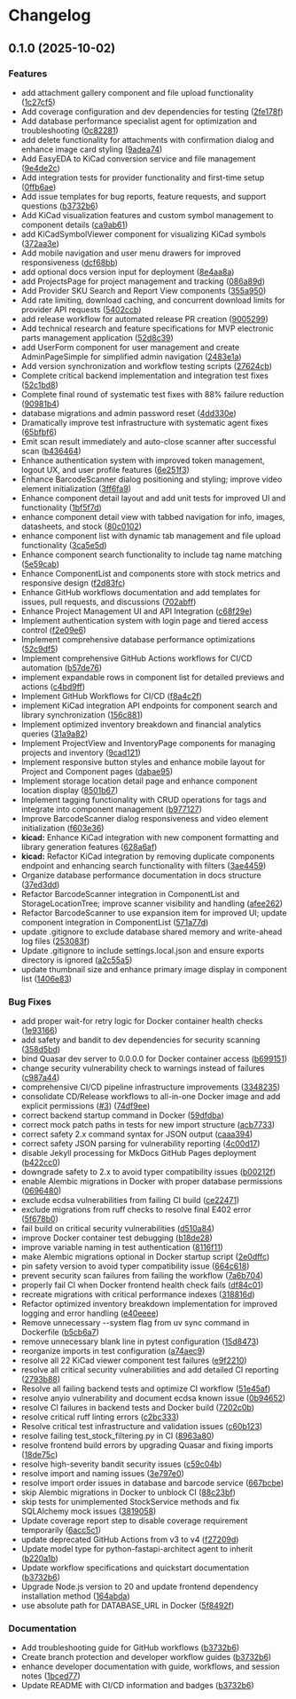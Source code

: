 # Changelog

## 0.1.0 (2025-10-02)


### Features

* add attachment gallery component and file upload functionality ([1c27cf5](https://github.com/madeinoz67/partshub/commit/1c27cf56dd0a10479a9308e505773e85475a1059))
* Add coverage configuration and dev dependencies for testing ([2fe178f](https://github.com/madeinoz67/partshub/commit/2fe178fd2a9919766383ccefd7fca1c79dc7df1f))
* Add database performance specialist agent for optimization and troubleshooting ([0c82281](https://github.com/madeinoz67/partshub/commit/0c8228182864ac425cf74ce26636b9dbf388e088))
* add delete functionality for attachments with confirmation dialog and enhance image card styling ([9adea74](https://github.com/madeinoz67/partshub/commit/9adea7453292fa48c38747825dd210a6910684d8))
* Add EasyEDA to KiCad conversion service and file management ([9e4de2c](https://github.com/madeinoz67/partshub/commit/9e4de2c6928fe2e28a6dbb2bd08f530b8ff200a9))
* Add integration tests for provider functionality and first-time setup ([0ffb6ae](https://github.com/madeinoz67/partshub/commit/0ffb6aebd7be18208d2d4c65606dfa346670d19c))
* Add issue templates for bug reports, feature requests, and support questions ([b3732b6](https://github.com/madeinoz67/partshub/commit/b3732b6025bda343a6396697a542d862df221fc9))
* Add KiCad visualization features and custom symbol management to component details ([ca9ab61](https://github.com/madeinoz67/partshub/commit/ca9ab6128f62973aec771db7f8974bc70d9f33d4))
* add KiCadSymbolViewer component for visualizing KiCad symbols ([372aa3e](https://github.com/madeinoz67/partshub/commit/372aa3ee388ae179e2bfbed1b6bb536814b57aed))
* Add mobile navigation and user menu drawers for improved responsiveness ([dcf68bb](https://github.com/madeinoz67/partshub/commit/dcf68bb00b28164eded6bfc6d4150bd21921b168))
* add optional docs version input for deployment ([8e4aa8a](https://github.com/madeinoz67/partshub/commit/8e4aa8a8b6245f3459f6e5bfcedbc28ad59ae597))
* add ProjectsPage for project management and tracking ([086a89d](https://github.com/madeinoz67/partshub/commit/086a89de9c52bd5d37f51e9d37765cc71fb75ee2))
* Add Provider SKU Search and Report View components ([355a950](https://github.com/madeinoz67/partshub/commit/355a950d6349ed823d4ecd030a540ef3e0eacaa0))
* Add rate limiting, download caching, and concurrent download limits for provider API requests ([5402ccb](https://github.com/madeinoz67/partshub/commit/5402ccb1d038b3a9d9d015f2cdaf0fd53f2f064e))
* add release workflow for automated release PR creation ([9005299](https://github.com/madeinoz67/partshub/commit/9005299ef6a8e0b7acbca7e5242387163201040d))
* Add technical research and feature specifications for MVP electronic parts management application ([52d8c39](https://github.com/madeinoz67/partshub/commit/52d8c39430c99b5da6d3106831fdadbdce1d6bed))
* add UserForm component for user management and create AdminPageSimple for simplified admin navigation ([2483e1a](https://github.com/madeinoz67/partshub/commit/2483e1a7fab052c1f357246c8434e0863689ea71))
* Add version synchronization and workflow testing scripts ([27624cb](https://github.com/madeinoz67/partshub/commit/27624cbc2e99599a72322df69cda53343b383fab))
* Complete critical backend implementation and integration test fixes ([52c1bd8](https://github.com/madeinoz67/partshub/commit/52c1bd8a99d47dce9fc5e46c6a26dc4443117d12))
* Complete final round of systematic test fixes with 88% failure reduction ([90981b4](https://github.com/madeinoz67/partshub/commit/90981b46273efccf1140b5d583eb4046e11a1ae8))
* database migrations and admin password reset ([4dd330e](https://github.com/madeinoz67/partshub/commit/4dd330ee42345e9788efd06b5dac08e30c1e9e87))
* Dramatically improve test infrastructure with systematic agent fixes ([65bfbf6](https://github.com/madeinoz67/partshub/commit/65bfbf6d77e1d2635393643453937dedf6fb3f4d))
* Emit scan result immediately and auto-close scanner after successful scan ([b436464](https://github.com/madeinoz67/partshub/commit/b436464d4732dfd0bf260bf5a715d4a593929036))
* Enhance authentication system with improved token management, logout UX, and user profile features ([6e251f3](https://github.com/madeinoz67/partshub/commit/6e251f3f7efcf7e97cce5e86045ce8c4d996c99b))
* Enhance BarcodeScanner dialog positioning and styling; improve video element initialization ([3ff6fa9](https://github.com/madeinoz67/partshub/commit/3ff6fa95a5cd1ad77b1e0a12177c356db098f275))
* Enhance component detail layout and add unit tests for improved UI and functionality ([1bf5f7d](https://github.com/madeinoz67/partshub/commit/1bf5f7dc0a6b2fe467652c73a5b7f6c2c19160d4))
* enhance component detail view with tabbed navigation for info, images, datasheets, and stock ([80c0102](https://github.com/madeinoz67/partshub/commit/80c01020651d62c464a880ea1f9f4b05c8012f86))
* enhance component list with dynamic tab management and file upload functionality ([3ca5e5d](https://github.com/madeinoz67/partshub/commit/3ca5e5db09c6e0d4a7aa706d2f002cc9e2e78200))
* Enhance component search functionality to include tag name matching ([5e59cab](https://github.com/madeinoz67/partshub/commit/5e59cab11773ca83667a6e4ad176b2f303c390e2))
* Enhance ComponentList and components store with stock metrics and responsive design ([f2d83fc](https://github.com/madeinoz67/partshub/commit/f2d83fc38f1183d3c855af9838beee8e71637537))
* Enhance GitHub workflows documentation and add templates for issues, pull requests, and discussions ([702abff](https://github.com/madeinoz67/partshub/commit/702abffc09f892de4ab766e573cddea930bfd213))
* Enhance Project Management UI and API Integration ([c68f29e](https://github.com/madeinoz67/partshub/commit/c68f29efb8a9acd6f16276cfa9c376d3d31b6524))
* Implement authentication system with login page and tiered access control ([f2e09e6](https://github.com/madeinoz67/partshub/commit/f2e09e689641ff7e01b277eaec639f6687ad7c7c))
* Implement comprehensive database performance optimizations ([52c9df5](https://github.com/madeinoz67/partshub/commit/52c9df5c6194765eb4f351b8f0e724797b21b11b))
* Implement comprehensive GitHub Actions workflows for CI/CD automation ([b57de76](https://github.com/madeinoz67/partshub/commit/b57de76c88f1cc64b72779b86b19cb1f407cb1d8))
* implement expandable rows in component list for detailed previews and actions ([c4bd9ff](https://github.com/madeinoz67/partshub/commit/c4bd9ff446450a2ef25f713139a986a184a19ba8))
* Implement GitHub Workflows for CI/CD ([f8a4c2f](https://github.com/madeinoz67/partshub/commit/f8a4c2ff13420d29bb3ac8e14049a3a79a4e3cac))
* implement KiCad integration API endpoints for component search and library synchronization ([156c881](https://github.com/madeinoz67/partshub/commit/156c88177b3fb530df6f9e96c56e38c9bccefaf2))
* Implement optimized inventory breakdown and financial analytics queries ([31a9a82](https://github.com/madeinoz67/partshub/commit/31a9a823e584487d25c90e9b4d962fdcd42f8a72))
* Implement ProjectView and InventoryPage components for managing projects and inventory ([9cad121](https://github.com/madeinoz67/partshub/commit/9cad1216dfb6ecd1ffe637d142b0fc3efb997583))
* Implement responsive button styles and enhance mobile layout for Project and Component pages ([dabae95](https://github.com/madeinoz67/partshub/commit/dabae95851d94e16398b8f14f93b8fbfbde51a1f))
* Implement storage location detail page and enhance component location display ([8501b67](https://github.com/madeinoz67/partshub/commit/8501b67214a63a5201674690357645dd2077f6d0))
* Implement tagging functionality with CRUD operations for tags and integrate into component management ([b977127](https://github.com/madeinoz67/partshub/commit/b977127bb01ee3178c174a36c9ab159a6c23acfd))
* Improve BarcodeScanner dialog responsiveness and video element initialization ([f603e36](https://github.com/madeinoz67/partshub/commit/f603e360a5e655e70b8606c4f9433e69e1115551))
* **kicad:** Enhance KiCad integration with new component formatting and library generation features ([628a6af](https://github.com/madeinoz67/partshub/commit/628a6af4e8ea784edd9b8ebbcc690f46cb8ad9da))
* **kicad:** Refactor KiCad integration by removing duplicate components endpoint and enhancing search functionality with filters ([3ae4459](https://github.com/madeinoz67/partshub/commit/3ae4459cf3dd5bb1f82a4bebace00542de2fe970))
* Organize database performance documentation in docs structure ([37ed3dd](https://github.com/madeinoz67/partshub/commit/37ed3dd158bd7a939dd8909ce79b60f4d9dc350b))
* Refactor BarcodeScanner integration in ComponentList and StorageLocationTree; improve scanner visibility and handling ([afee262](https://github.com/madeinoz67/partshub/commit/afee2624b4834cdc15b45faa2d7a43276d91817d))
* Refactor BarcodeScanner to use expansion item for improved UI; update component integration in ComponentList ([571a77d](https://github.com/madeinoz67/partshub/commit/571a77d0dd9513931a6efdf5c1b60e76bf02bdc1))
* update .gitignore to exclude database shared memory and write-ahead log files ([253083f](https://github.com/madeinoz67/partshub/commit/253083f509e270b87de0ea3776936b14d078c26d))
* Update .gitignore to include settings.local.json and ensure exports directory is ignored ([a2c55a5](https://github.com/madeinoz67/partshub/commit/a2c55a542acc42b1c2e29253ec35be165ed76cfb))
* update thumbnail size and enhance primary image display in component list ([1406e83](https://github.com/madeinoz67/partshub/commit/1406e837aec2f7fe8a42a440301070531770095d))


### Bug Fixes

* add proper wait-for retry logic for Docker container health checks ([1e93166](https://github.com/madeinoz67/partshub/commit/1e931669d7c71a7b2b8aba65a40f4db4d19f7d7b))
* add safety and bandit to dev dependencies for security scanning ([358d5bd](https://github.com/madeinoz67/partshub/commit/358d5bd1ddbd5036113c5bc83a5d2c81a018215d))
* bind Quasar dev server to 0.0.0.0 for Docker container access ([b699151](https://github.com/madeinoz67/partshub/commit/b699151167ace1536bcda82f290d97aa19292386))
* change security vulnerability check to warnings instead of failures ([c987a44](https://github.com/madeinoz67/partshub/commit/c987a44b2a175319335a1a7eb502b5d37250f032))
* comprehensive CI/CD pipeline infrastructure improvements ([3348235](https://github.com/madeinoz67/partshub/commit/334823578c21e0dae4b8d6684bec4e07b70efe6d))
* consolidate CD/Release workflows to all-in-one Docker image and add explicit permissions ([#3](https://github.com/madeinoz67/partshub/issues/3)) ([74df9ee](https://github.com/madeinoz67/partshub/commit/74df9ee31258da61bbe03620e988eb6f963a3b3a))
* correct backend startup command in Docker ([59dfdba](https://github.com/madeinoz67/partshub/commit/59dfdba474f9e3ca3733662710901a767b8de3e9))
* correct mock patch paths in tests for new import structure ([acb7733](https://github.com/madeinoz67/partshub/commit/acb77332470b93a55104e19b732fe7dda49ea61f))
* correct safety 2.x command syntax for JSON output ([caaa394](https://github.com/madeinoz67/partshub/commit/caaa394637282154ccc9f44300d7131b24bd35df))
* correct safety JSON parsing for vulnerability reporting ([4c00d17](https://github.com/madeinoz67/partshub/commit/4c00d17cdb88d249009c7156def129c3b73d93c8))
* disable Jekyll processing for MkDocs GitHub Pages deployment ([b422cc0](https://github.com/madeinoz67/partshub/commit/b422cc033e9e53b029f60a83e57594f0b430eeca))
* downgrade safety to 2.x to avoid typer compatibility issues ([b00212f](https://github.com/madeinoz67/partshub/commit/b00212f1491f34a68608a2e7915a5d84305122d4))
* enable Alembic migrations in Docker with proper database permissions ([0696480](https://github.com/madeinoz67/partshub/commit/0696480bf0edc312e5e11695d75f86005c39ab6a))
* exclude ecdsa vulnerabilities from failing CI build ([ce22471](https://github.com/madeinoz67/partshub/commit/ce22471adf1b2c0ba726a8fcb96703d7d61c795b))
* exclude migrations from ruff checks to resolve final E402 error ([5f678b0](https://github.com/madeinoz67/partshub/commit/5f678b0e69d37b5d23a1ee767b625e15207ba8e2))
* fail build on critical security vulnerabilities ([d510a84](https://github.com/madeinoz67/partshub/commit/d510a84acc81ad96be36f8b4e0aadb31a2cf8f1c))
* improve Docker container test debugging ([b18de28](https://github.com/madeinoz67/partshub/commit/b18de285b5de12de8513e1b38240682a6fb18299))
* improve variable naming in test authentication ([8116f11](https://github.com/madeinoz67/partshub/commit/8116f11b29e92d3a8a03210baa487354242a0bd4))
* make Alembic migrations optional in Docker startup script ([2e0dffc](https://github.com/madeinoz67/partshub/commit/2e0dffc0d5e77fc373b837de30b71b8a128e0e17))
* pin safety version to avoid typer compatibility issue ([664c618](https://github.com/madeinoz67/partshub/commit/664c618e2e36ce3e2a216e90b33460d021bdea98))
* prevent security scan failures from failing the workflow ([7a6b704](https://github.com/madeinoz67/partshub/commit/7a6b704ca9b5b0490939716adcb1064a9810ef54))
* properly fail CI when Docker frontend health check fails ([df84c01](https://github.com/madeinoz67/partshub/commit/df84c010cb59456649007dfbf933a7d0071c2736))
* recreate migrations with critical performance indexes ([318816d](https://github.com/madeinoz67/partshub/commit/318816d9401e58bd935b8f821828ae43bc70f01f))
* Refactor optimized inventory breakdown implementation for improved logging and error handling ([e40eeee](https://github.com/madeinoz67/partshub/commit/e40eeee861a407e030790340131c6ca1763c9097))
* Remove unnecessary --system flag from uv sync command in Dockerfile ([b5cb6a7](https://github.com/madeinoz67/partshub/commit/b5cb6a77473a292b489b8b5082c19ab8e5351485))
* remove unnecessary blank line in pytest configuration ([15d8473](https://github.com/madeinoz67/partshub/commit/15d847342ad7243a4a972deabeb5ba7358b91569))
* reorganize imports in test configuration ([a74aec9](https://github.com/madeinoz67/partshub/commit/a74aec92304bff2ca8f813db6498794f6a413697))
* resolve all 22 KiCad viewer component test failures ([e9f2210](https://github.com/madeinoz67/partshub/commit/e9f2210207ac06bcf40dc78bdabf92a2f4a9b529))
* resolve all critical security vulnerabilities and add detailed CI reporting ([2793b88](https://github.com/madeinoz67/partshub/commit/2793b881d34298a24b638ec43319c0758716ea4e))
* Resolve all failing backend tests and optimize CI workflow ([51e45af](https://github.com/madeinoz67/partshub/commit/51e45afc17b29f3d7d76ea6787e3fae44448eea5))
* resolve anyio vulnerability and document ecdsa known issue ([0b94652](https://github.com/madeinoz67/partshub/commit/0b946523f3228dbdce2c7d895df56dee092dea19))
* resolve CI failures in backend tests and Docker build ([7202c0b](https://github.com/madeinoz67/partshub/commit/7202c0b3067de90d7bec72df492cf4ce827f29ae))
* resolve critical ruff linting errors ([c2bc333](https://github.com/madeinoz67/partshub/commit/c2bc333889079a9f9e0155108f07a3f518b603e3))
* Resolve critical test infrastructure and validation issues ([c60b123](https://github.com/madeinoz67/partshub/commit/c60b12358ffa222ac385482e53f5f1e786c92934))
* resolve failing test_stock_filtering.py in CI ([8963a80](https://github.com/madeinoz67/partshub/commit/8963a80210e9109821af420b4dd8071ffce1733e))
* resolve frontend build errors by upgrading Quasar and fixing imports ([18de75c](https://github.com/madeinoz67/partshub/commit/18de75c3a68a5501e8722e45a4e85c42a26e1aed))
* resolve high-severity bandit security issues ([c59c04b](https://github.com/madeinoz67/partshub/commit/c59c04b1ea21b618d32cd7317a7e4ca315eccc62))
* resolve import and naming issues ([3e797e0](https://github.com/madeinoz67/partshub/commit/3e797e0c96958031b719d3e2106b3460d04e3e2a))
* resolve import order issues in database and barcode service ([667bcbe](https://github.com/madeinoz67/partshub/commit/667bcbe34c7eb1064911882937cd090a14d75259))
* skip Alembic migrations in Docker to unblock CI ([88c23bf](https://github.com/madeinoz67/partshub/commit/88c23bf2348cc97549f6abd0c8ec463652266a77))
* skip tests for unimplemented StockService methods and fix SQLAlchemy mock issues ([3819058](https://github.com/madeinoz67/partshub/commit/3819058e2ad690a20e5225afcbce2c6d74aaf027))
* Update coverage report step to disable coverage requirement temporarily ([6acc5c1](https://github.com/madeinoz67/partshub/commit/6acc5c10c817824c3a5a4a1389b43fa03863a411))
* update deprecated GitHub Actions from v3 to v4 ([f27209d](https://github.com/madeinoz67/partshub/commit/f27209de91a167aadf8256d6b05805aa46b943ad))
* Update model type for python-fastapi-architect agent to inherit ([b220a1b](https://github.com/madeinoz67/partshub/commit/b220a1b4e208513f25be466f0bc594f4fbb57807))
* Update workflow specifications and quickstart documentation ([b3732b6](https://github.com/madeinoz67/partshub/commit/b3732b6025bda343a6396697a542d862df221fc9))
* Upgrade Node.js version to 20 and update frontend dependency installation method ([164abda](https://github.com/madeinoz67/partshub/commit/164abdae2c5c704eda32a1e785589b3d52e402e2))
* use absolute path for DATABASE_URL in Docker ([5f8492f](https://github.com/madeinoz67/partshub/commit/5f8492f888d821e3203a05b45f7025aa0ace22ea))


### Documentation

* Add troubleshooting guide for GitHub workflows ([b3732b6](https://github.com/madeinoz67/partshub/commit/b3732b6025bda343a6396697a542d862df221fc9))
* Create branch protection and developer workflow guides ([b3732b6](https://github.com/madeinoz67/partshub/commit/b3732b6025bda343a6396697a542d862df221fc9))
* enhance developer documentation with guide, workflows, and session notes ([1bced77](https://github.com/madeinoz67/partshub/commit/1bced779550decab110b316b236d9be324086330))
* Update README with CI/CD information and badges ([b3732b6](https://github.com/madeinoz67/partshub/commit/b3732b6025bda343a6396697a542d862df221fc9))
